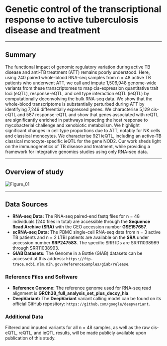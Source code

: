 # Genetic control of the transcriptional response to active tuberculosis disease and treatment

---

## Summary
The functional impact of genomic regulatory variation during active TB disease and anti-TB treatment (ATT) remains poorly understood. Here, using 240 paired whole-blood RNA-seq samples from n = 48 active TB patients who underwent ATT, we call and impute 1,506,948 genome-wide variants from these transcriptomes to map cis-expression quantitative trait loci (eQTL), response-eQTL, and cell type interaction eQTL (ieQTL) by computationally deconvolving the bulk RNA-seq data. We show that the whole-blood transcriptome is substantially perturbed during ATT by identifying 7,246 differentially expressed genes. We characterise 5,129 cis-eQTL and 587 response-eQTL and show that genes associated with reQTL are significantly enriched in pathways impacting the host response to mycobacterial challenge and xenobiotic metabolism. We highlight significant changes in cell type proportions due to ATT, notably for NK cells and classical monocytes. We characterise 921 ieQTL, including an active-TB classical monocyte-specific ieQTL for the gene NOD2. Our work sheds light on the immunogenetics of TB disease and treatment, while providing a framework for integrative genomics studies using only RNA-seq data.

---

## Overview of study

![Figure_01](https://github.com/user-attachments/assets/53a557b0-868f-4f99-8e53-5fc2a58c0fcb)

---

## Data Sources

* **RNA-seq Data:** The RNA-seq paired-end fastq files for n = 48 individuals (240 files in total) are accessible through the **Sequence Read Archive (SRA)** with the GEO accession number **GSE157657**.
* **scRNA-seq Data:** The PBMC single-cell RNA-seq data from n = 3 active TB patients and n = 2 LTBI patients are available on the **SRA** under accession number **SRP247583**. The specific SRR IDs are SRR11038989 through SRR11038993.
* **GIAB Datasets:** The Genome in a Bottle (GIAB) datasets can be accessed at this address: `https://ftp-trace.ncbi.nlm.nih.gov/ReferenceSamples/giab/release`.

### Reference Files and Software

* **Reference Genome:** The reference genome used for RNA-seq read alignment is **GRCh38_full_analysis_set_plus_decoy_hla**.
* **DeepVariant:** The **DeepVariant** variant calling model can be found on its official GitHub repository: `https://github.com/google/deepvariant`.

### Additional Data

Filtered and imputed variants for all n = 48 samples, as well as the raw cis-eQTL, reQTL, and ieQTL results, will be made publicly available upon publication of this study.

